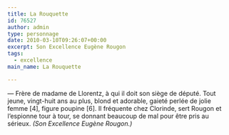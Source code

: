 ```yaml
---
title: La Rouquette
id: 76527
author: admin
type: personnage
date: 2010-03-10T09:26:07+00:00
excerpt: Son Excellence Eugène Rougon
tags:
  - excellence
main_name: La Rouquette

---
```

— Frère de madame de Llorentz, à qui il doit son siège de député. Tout jeune, vingt-huit ans au plus, blond et adorable, gaieté perlée de jolie femme [4], figure poupine [6]. Il fréquente chez Clorinde, sert Rougon et l&rsquo;espionne tour à tour, se donnant beaucoup de mal pour être pris au sérieux. _(Son Excellence Eugène Rougon.)_